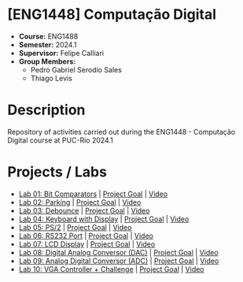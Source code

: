 # [ENG1448] Computação Digital
* **Course:** ENG1488
* **Semester:** 2024.1
* **Supervisor:** Felipe Calliari
* **Group Members:**
  * Pedro Gabriel Serodio Sales
  * Thiago Levis

# Description
Repository of activities carried out during the ENG1448 - Computação Digital course at PUC-Rio 2024.1
# Projects / Labs
* [Lab 01: Bit Comparators](https://github.com/salespedrogabriel/ENG1448-Computacao-Digital/tree/main/%5BLab%2001%5D%20Bit%20Comparators) | [Project Goal](https://github.com/salespedrogabriel/ENG1448-Computacao-Digital/blob/main/%5BLab%2001%5D%20Bit%20Comparators/%5BLab%2001%5D%20Project%20Goal%20%5BPortuguese%5D.pdf) | [Video](https://youtu.be/dqNgnGApL44)
* [Lab 02: Parking](https://github.com/salespedrogabriel/ENG1448-Computacao-Digital/tree/main/%5BLab%2002%5D%20Parking) | [Project Goal](https://github.com/salespedrogabriel/ENG1448-Computacao-Digital/blob/main/%5BLab%2002%5D%20Parking/%5BLab%2002%5D%20Project%20Goal%20%5BPortuguese%5D.pdf) | [Video](https://youtu.be/nQwSoyd2ZPo)
* [Lab 03: Debounce](https://github.com/salespedrogabriel/ENG1448-Computacao-Digital/tree/main/%5BLab%2003%5D%20Debounce) | [Project Goal](https://github.com/salespedrogabriel/ENG1448-Computacao-Digital/blob/main/%5BLab%2003%5D%20Debounce/%5BLab%2003%5D%20Project%20Goal%20%5BPortuguese%5D.pdf) | [Video](https://youtu.be/_fq4-pWdJOE)
* [Lab 04: Keyboard with Display](https://github.com/salespedrogabriel/ENG1448-Computacao-Digital/tree/main/%5BLab%2004%5D%20Keypad%20with%20Debounce) | [Project Goal](https://github.com/salespedrogabriel/ENG1448-Computacao-Digital/blob/main/%5BLab%2004%5D%20Keypad%20with%20Debounce/%5BLab%2004%5D%20Project%20Goal%20%5BPortuguese%5D.pdf) | [Video](https://youtu.be/q7-MuYPTSPE)
* [Lab 05: PS/2](https://github.com/salespedrogabriel/ENG1448-Computacao-Digital/tree/main/%5BLab%2005%5D%20Keyboard) | [Project Goal](https://github.com/salespedrogabriel/ENG1448-Computacao-Digital/blob/main/%5BLab%2005%5D%20Keyboard/%5BLab%2005%5D%20Project%20Goal%20%5BPortuguese%5D.pdf) | [Video](https://youtu.be/01Pjgqwuxw8)
* [Lab 06: RS232 Port](https://github.com/salespedrogabriel/ENG1448-Computacao-Digital/tree/main/%5BLab%2006%5D%20Caracteres%20Porta%20RS232) | [Project Goal](https://github.com/salespedrogabriel/ENG1448-Computacao-Digital/blob/main/%5BLab%2006%5D%20Caracteres%20Porta%20RS232/%5BLab%2006%5D%20Project%20Goal%20%5BPortuguese%5D.pdf) | [Video](https://youtu.be/AQ6e85-leQU)
* [Lab 07: LCD Display](https://github.com/salespedrogabriel/ENG1448-Computacao-Digital/tree/main/%5BLab%2007%5D%20Display%20LCD) | [Project Goal](https://github.com/salespedrogabriel/ENG1448-Computacao-Digital/blob/main/%5BLab%2007%5D%20Display%20LCD/%5BLab%2007%5D%20Project%20Goal%20%5BPortuguese%5D.pdf) | [Video](https://youtu.be/IGZjS7nm0OY)
* [Lab 08: Digital Analog Conversor (DAC)](https://github.com/salespedrogabriel/ENG1448-Computacao-Digital/tree/main/%5BLab%2008%5D%20Conversor%20Digital%20Analogico) | [Project Goal](https://github.com/salespedrogabriel/ENG1448-Computacao-Digital/blob/main/%5BLab%2008%5D%20Conversor%20Digital%20Analogico/%5BLab%2008%5D%20Project%20Goal%20%5BPortuguese%5D.pdf) | [Video](https://youtu.be/RFlqgY6eJ8U)
* [Lab 09: Analog Digital Conversor (ADC)](https://github.com/salespedrogabriel/ENG1448-Computacao-Digital/tree/main/%5BLab%2009%5D%20Conversor%20Analogico%20Digital) | [Project Goal](https://github.com/salespedrogabriel/ENG1448-Computacao-Digital/blob/main/%5BLab%2009%5D%20Conversor%20Analogico%20Digital/%5BLab%2009%5D%20Project%20Goal%20%5BPortuguese%5D.pdf) | [Video](https://youtu.be/rvBktFWEhNU)
* [Lab 10: VGA Controller + Challenge](https://github.com/salespedrogabriel/ENG1448-Computacao-Digital/tree/main/%5BLab%2010%5D%20Controlador%20VGA%20e%20Desafio) | [Project Goal](https://github.com/salespedrogabriel/ENG1448-Computacao-Digital/blob/main/%5BLab%2010%5D%20Controlador%20VGA%20e%20Desafio/%5BLab%2010%5D%20Project%20Goal%20%5BPortuguese%5D.pdf) | [Video](https://youtu.be/1IOO9ujYo5g)




